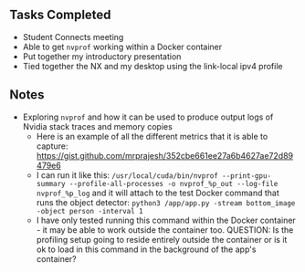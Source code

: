 ## Tasks Completed

- Student Connects meeting
- Able to get `nvprof` working within a Docker container
- Put together my introductory presentation
- Tied together the NX and my desktop using the link-local ipv4 profile

## Notes

- Exploring `nvprof` and how it can be used to produce output logs of Nvidia stack traces and memory copies
  - Here is an example of all the different metrics that it is able to capture: https://gist.github.com/mrprajesh/352cbe661ee27a6b4627ae72d89479e6
  - I can run it like this: `/usr/local/cuda/bin/nvprof --print-gpu-summary --profile-all-processes -o nvprof_%p_out --log-file nvprof_%p_log` and it will attach to the test Docker command that runs the object detector: `python3 /app/app.py -stream bottom_image -object person -interval 1`
  - I have only tested running this command within the Docker container - it may be able to work outside the container too. QUESTION: Is the profiling setup going to reside entirely outside the container or is it ok to load in this command in the background of the app's container?


